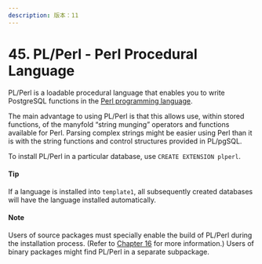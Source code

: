 ```yaml
---
description: 版本：11
---
```


# 45. PL/Perl - Perl Procedural Language

PL/Perl is a loadable procedural language that enables you to write PostgreSQL functions in the [Perl programming language](http://www.perl.org/).

The main advantage to using PL/Perl is that this allows use, within stored functions, of the manyfold “string munging” operators and functions available for Perl. Parsing complex strings might be easier using Perl than it is with the string functions and control structures provided in PL/pgSQL.

To install PL/Perl in a particular database, use `CREATE EXTENSION plperl`.

#### Tip

If a language is installed into `template1`, all subsequently created databases will have the language installed automatically.

#### Note

Users of source packages must specially enable the build of PL/Perl during the installation process. \(Refer to [Chapter 16](https://www.postgresql.org/docs/current/installation.html) for more information.\) Users of binary packages might find PL/Perl in a separate subpackage.

